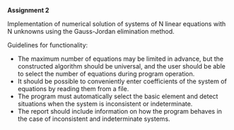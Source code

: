 <b> Assignment 2</b>

Implementation of numerical solution of systems of N linear equations with N unknowns using the Gauss-Jordan elimination method.

Guidelines for functionality:
- The maximum number of equations may be limited in advance, but the constructed algorithm should be universal, and the user should be able to select the number of equations during program operation.
- It should be possible to conveniently enter coefficients of the system of equations by reading them from a file.
- The program must automatically select the basic element and detect situations when the system is inconsistent or indeterminate.
- The report should include information on how the program behaves in the case of inconsistent and indeterminate systems.
